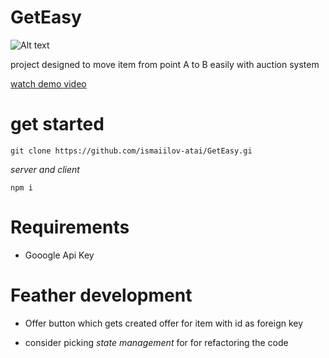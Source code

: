 # GetEasy
![Alt text](client/get-ezzy/public/images/brand-logo.svg)



project designed to move item from point A to B easily with auction system

[watch demo video](https://www.youtube.com/watch?v=mQbxmG_1Ezw)

# get started

```
git clone https://github.com/ismaiilov-atai/GetEasy.gi
```

_server and client_

```
npm i
```

# Requirements

- Gooogle Api Key
   

# Feather development

- Offer button which gets created offer for item with id as foreign key
  
- consider picking _state management_ for for refactoring the code
